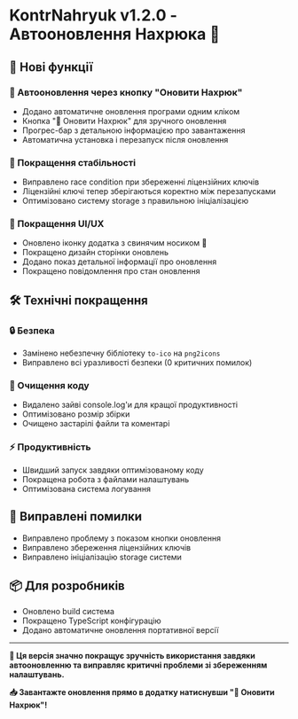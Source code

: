 # KontrNahryuk v1.2.0 - Автооновлення Нахрюка 🐷

## 🎉 Нові функції

### 🐷 Автооновлення через кнопку "Оновити Нахрюк"
- Додано автоматичне оновлення програми одним кліком
- Кнопка "🐷 Оновити Нахрюк" для зручного оновлення
- Прогрес-бар з детальною інформацією про завантаження
- Автоматична установка і перезапуск після оновлення

### 🔧 Покращення стабільності
- Виправлено race condition при збереженні ліцензійних ключів
- Ліцензійні ключі тепер зберігаються коректно між перезапусками
- Оптимізовано систему storage з правильною ініціалізацією

### 🎨 Покращення UI/UX
- Оновлено іконку додатка з свинячим носиком 🐷
- Покращено дизайн сторінки оновлень
- Додано показ детальної інформації про оновлення
- Покращено повідомлення про стан оновлення

## 🛠️ Технічні покращення

### 🔒 Безпека
- Замінено небезпечну бібліотеку `to-ico` на `png2icons`
- Виправлено всі уразливості безпеки (0 критичних помилок)

### 🧹 Очищення коду
- Видалено зайві console.log'и для кращої продуктивності
- Оптимізовано розмір збірки
- Очищено застарілі файли та коментарі

### ⚡ Продуктивність
- Швидший запуск завдяки оптимізованому коду
- Покращена робота з файлами налаштувань
- Оптимізована система логування

## 🐛 Виправлені помилки
- Виправлено проблему з показом кнопки оновлення
- Виправлено збереження ліцензійних ключів
- Виправлено ініціалізацію storage системи

## 📦 Для розробників
- Оновлено build система
- Покращено TypeScript конфігурацію  
- Додано автоматичне оновлення портативної версії

---

**🎯 Ця версія значно покращує зручність використання завдяки автооновленню та виправляє критичні проблеми зі збереженням налаштувань.**

**📥 Завантажте оновлення прямо в додатку натиснувши "🐷 Оновити Нахрюк"!**